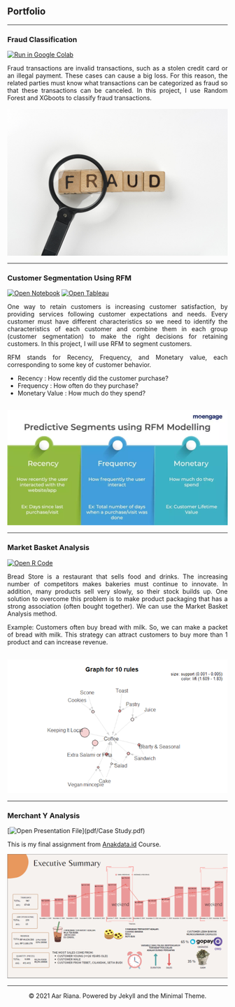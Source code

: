 ## Portfolio

---


### Fraud Classification
[![Run in Google Colab](https://img.shields.io/badge/Colab-Run_in_Google_Colab-blue?logo=Google&logoColor=FDBA18)](https://colab.research.google.com/drive/1YJSJqN7X-fo9TnkQxPFdiK9KQWhPLEJV?usp=sharing)

<div style="text-align: justify">Fraud transactions are invalid transactions, such as a stolen credit card or an illegal payment. These cases can cause a big loss. For this reason, the related parties must know what transactions can be categorized as fraud so that these transactions can be canceled. 
In this project, I use Random Forest and XGboots to classify fraud transactions.</div>
<br>
<center><img src="images/magnifier-with-fraud-message.jpg"/> </center>

---
### Customer Segmentation Using RFM
[![Open Notebook](https://img.shields.io/badge/Jupyter-Open_Notebook-blue?logo=Jupyter)](project/RFM.html)
[![Open Tableau](https://img.shields.io/badge/Tableau-Open_Tableau-blue?logo=tableau)](https://public.tableau.com/views/RFMsegmentation_16176852864000/Dashboard1?:language=en&:display_count=y&:origin=viz_share_link)

<div style="text-align: justify">One way to retain customers is increasing customer satisfaction, by providing services following customer expectations and needs. Every customer must have different characteristics so we need to identify the characteristics of each customer and combine them in each group (customer segmentation) to make the right decisions for retaining customers.
In this project, I will use RFM to segment customers.

RFM stands for Recency, Frequency, and Monetary value, each corresponding to some key of customer behavior.
<ul>
  <li> Recency : How recently did the customer purchase? </li>
  <li> Frequency : How often do they purchase? </li>
  <li> Monetary Value : How much do they spend? </li> </ul>
</div>
<br>
<center> <img src="images/rfm.jpg"/></center>

---
### Market Basket Analysis
[![Open R Code](https://img.shields.io/badge/%20Studio-Open%20R%20Code-blue?logo=r)](project/mba.Rmd)
<div style="text-align: justify">Bread Store is a restaurant that sells food and drinks. The increasing number of competitors makes bakeries must continue to innovate. In addition, many products sell very slowly, so their stock builds up. One solution to overcome this problem is to make product packaging that has a strong association (often bought together). We can use the Market Basket Analysis method. 

Example: Customers often buy bread with milk. So, we can make a packet of bread with milk. This strategy can attract customers to buy more than 1 product and can increase revenue.
</div>
<br>
<center> <img src="images/mba_plot.PNG"/></center>

---
### Merchant Y Analysis

[![Open Presentation File](https://img.shields.io/badge/PDF-Open_Presentation_File-blue?logo=adobe-acrobat-reader&logoColor=white)](pdf/Case Study.pdf)

This is my final assignment from [Anakdata.id](https://anakdata.id/) Course.
<br>
<center><img src="images/ES.PNG?raw=true"/></center>






---
<center>© 2021 Aar Riana. Powered by Jekyll and the Minimal Theme.</center>
<!-- Remove above link if you don't want to attibute -->
